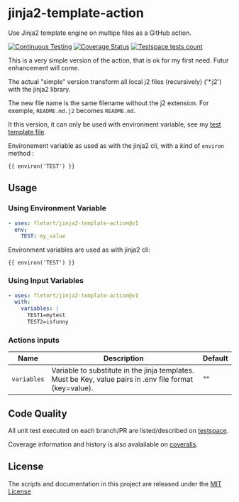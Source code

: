 # jinja2-template-action
Use Jinja2 template engine on multipe files as a GitHub action.

[![Continuous Testing](https://github.com/fletort/jinja2-template-action/actions/workflows/test.yml/badge.svg)](https://github.com/fletort/jinja2-template-action/actions/workflows/test.yml)
[![Coverage Status](https://coveralls.io/repos/github/fletort/jinja2-template-action/badge.svg?branch=main)](https://coveralls.io/github/fletort/jinja2-template-action?branch=main)
[![Testspace tests count](https://img.shields.io/testspace/total/fletort/fletort%3Ajinja2-template-action/main)](https://fletort.testspace.com/spaces/68162/current)

This is a very simple version of the action, that is ok for my first need.
Futur enhancement will come.

The actual "simple" version transform all local j2 files (recursively) ('*.j2')
with the jinja2 library.

The new file name is the same filename without the j2 extension.
For exemple, `README.md.j2` becomes `README.md`.

It this version, it can only be used with environment variable, see my [test template file](./test/template.j2).

Environement variable as used as with the jinja2 cli, with a _kind_ of `environ` method :
```
{{ environ('TEST') }}
```

## Usage

### Using Environment Variable

```yaml
- uses: fletort/jinja2-template-action@v1
  env:
    TEST: my_value
```

Environment variables are used as with jinja2 cli:
```
{{ environ('TEST') }}
```

### Using Input Variables

```yaml
- uses: fletort/jinja2-template-action@v1
  with:
    variables: |
      TEST1=mytest
      TEST2=isfunny
```


### Actions inputs


| Name | Description | Default |
| ---- | ----------- | ------- |
| `variables` | Variable to substitute in the jinja templates. Must be Key, value pairs in .env file format (key=value). | "" |


## Code Quality

All unit test executed on each branch/PR are listed/described on
[testspace](https://fletort.testspace.com/projects/68162/spaces).

Coverage information and history is also avalailable on [coveralls](https://coveralls.io/github/fletort/jinja2-template-action).

## License

The scripts and documentation in this project are released under the
[MIT License](LICENSE)
